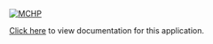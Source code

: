 [![MCHP](https://raw.githubusercontent.com/wiki/Microchip-MPLAB-Harmony/Microchip-MPLAB-Harmony.github.io/images/microchip_logo.png)](https://www.microchip.com)

[Click here](https://onlinedocs.microchip.com/v2/keyword-lookup?keyword=CSP_APPS_SAM_E70_S70_V70_V71_WDT_TIMEOUT&redirect=true) to view documentation for this application.